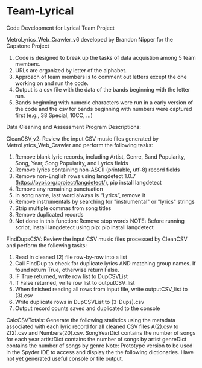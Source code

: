 # Team-Lyrical
Code Development for Lyrical Team Project

MetroLyrics_Web_Crawler_v6 developed by Brandon Nipper for the Capstone Project

1.  Code is designed to break up the tasks of data acquistion among 5 team members.
2.  URLs are organized by letter of the alphabet.
3.  Approach of team members is to comment out letters except the one working on and run the code.
4.  Output is a csv file with the data of the bands beginning with the letter run.
5.  Bands beginning with numeric characters were run in a early version of the code and the csv for bands beginning with numbers were captured first (e.g., 38 Special, 10CC, ...)

Data Cleaning and Assessment Program Descriptions:

CleanCSV_v2: Review the input CSV music files generated by 
             MetroLyrics_Web_Crawler and perform the following tasks:
1. Remove blank lyric records, including Artist, Genre, Band Popularity, Song,
     Year, Song Popularity, and Lyrics fields
2. Remove lyrics containing non-ASCII (printable, utf-8) record fields
3. Remove non-English rows using langdetect 1.0.7 
    (https://pypi.org/project/langdetect/), pip install langdetect
4. Remove any remaining punctuation
5. In song name, last word always is “Lyrics”, remove it
6. Remove instrumentals by searching for "instrumental" or "lyrics" strings
7. Strip multiple commas from song titles
8. Remove duplicated records
9. Not done in this function: Remove stop words
NOTE: Before running script, install langdetect using pip:
         pip install langdetect

FindDupsCSV: Review the input CSV music files processed by CleanCSV and 
             perform the following tasks:
1. Read in cleaned (2) file row-by-row into a list
2. Call FindDup to check for duplicate lyrics AND matching group names. 
   If found return True, otherwise return False.
3. IF True returned, write row list to DupCSVList
4. If False returned, write row list to outputCSV_list
5. When finished reading all rows from input file, write outputCSV_list to 
   <inputfilename>(3).csv
6. Write duplicate rows in DupCSVList to <inputfilename>(3-Dups).csv
7. Output record counts saved and duplicated to the console

CalcCSVTotals: Generate the following statistics using the metadata associated 
               with each lyric record for all cleaned CSV files A(2).csv to 
               Z(2).csv and Numbers(20).csv.
SongYearDict contains the number of songs for each year 
artistDict contains the number of songs by artist
genreDict contains the number of songs by genre
Note: Prototype version to be used in the Spyder IDE to access and display the
the following dictionaries. Have not yet generated useful console or file output.
